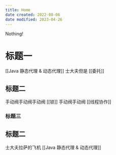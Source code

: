 ```yaml
---
title: Home
date created: 2022-08-06
date modified: 2023-04-26
---
```

Nothing!

# 标题一

[[Java 静态代理 & 动态代理]]
士大夫但是
[[委托]]

## 标题二

手动阀手动阀手动阀
[[锁]]
手动阀手动阀
[[线程协作]]

### 标题三

## 标题二

士大夫拉萨的飞机
[[Java 静态代理 & 动态代理]]